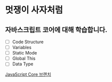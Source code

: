 # 멋쟁이 사자처럼

## 자바스크립트 코어에 대해 학습합니다.

- [ ] Code Structure
- [ ] Variables
- [ ] Static Mode
- [ ] Global This
- [ ] Data Type

[JavaScript Core 브랜치](http://www.naver.com)
